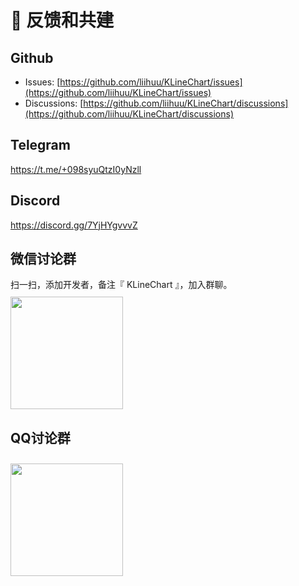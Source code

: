 # 💬 反馈和共建

## Github
+ Issues: [https://github.com/liihuu/KLineChart/issues](https://github.com/liihuu/KLineChart/issues)
+ Discussions: [https://github.com/liihuu/KLineChart/discussions](https://github.com/liihuu/KLineChart/discussions)

## Telegram
https://t.me/+098syuQtzI0yNzll

## Discord
https://discord.gg/7YjHYgvvvZ

## 微信讨论群
扫一扫，添加开发者，备注『 KLineChart 』，加入群聊。
<img style="width:180px;margin-top:10px" src="/images/wechat.jpeg"/>

## QQ讨论群
<img style="width:180px;margin-top:10px" src="/images/qq_group_qr_code.png"/>